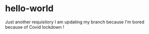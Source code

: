 # hello-world
Just another requisitory
I am updating my branch because I'm bored because of Covid lockdown !
